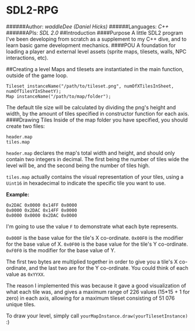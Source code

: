 # SDL2-RPG
######Author: *waddleDee (Daniel Hicks)*
######Languages: *C++*
######APIs: *SDL 2.0*
##Introduction
####Purpose
A little SDL2 program I've been developing from scratch as a supplement to my C++ dive, and to learn basic game development mechanics.
####POU
A foundation for loading a player and external level assets (sprite maps, tilesets, walls, NPC interactions, etc).

##Creating a level
Maps and tilesets are instantiated in the main function, outside of the game loop.
```
Tileset instanceName("/path/to/tileset.png", numOfXTilesInSheet, numOfTilesYInSheetY);
Map instanceName("/path/to/map/folder");
```
The default tile size will be calculated by dividing the png's height and width, by the amount of tiles specified in constructor function for each axis.
####Drawing Tiles
Inside of the map folder you have specified, you should create two files:
```
header.map
tiles.map
```
`header.map` declares the map's total width and height, and should only contain two integers in decimal. The first being the number of tiles wide the level will be, and the second being the number of tiles high.

`tiles.map` actually contains the visual representation of your tiles, using a `Uint16` in hexadecimal to indicate the specific tile you want to use.

**Example:**
````
0x2DAC 0x0000 0x14FF 0x0000
0x0000 0x2DAC 0x14FF 0x0000
0x0000 0x0000 0x2DAC 0x0000
````

I'm going to use the value `F` to demonstrate what each byte represents.

`0x000F` is the base value for the tile's X co-ordinate.
`0x00F0` is the modifier for the base value of X.
`0x0F00` is the base value for the tile's Y co-ordinate.
`0xF0F0` is the modifier for the base value of Y.

The first two bytes are multiplied together in order to give you a tile's X co-ordinate, and the last two are for the Y co-ordinate. You could think of each value as `0xYYXX`.

The reason I implemented this was because it gave a good visualization of what each tile was, and gives a maximum range of 226 values (15*15 + 1 for zero) in each axis, allowing for a maximum tileset consisting of 51 076 unique tiles.

To draw your level, simply call `yourMapInstance.draw(yourTilesetInstance)` :)
